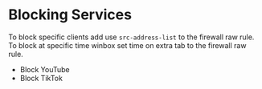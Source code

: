 # Blocking Services

To block specific clients add use `src-address-list` to the firewall raw rule.
To block at specific time winbox set time on extra tab to the firewall raw rule.

- Block YouTube
- Block TikTok

